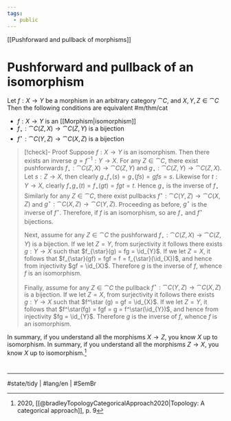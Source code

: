 ```yaml
---
tags:
  - public
---
```

[[Pushforward and pullback of morphisms]]
# Pushforward and pullback of an isomorphism

Let $f : X \to Y$ be a morphism in an arbitrary category $\cat C$,
and $X,Y,Z \in \cat C$
Then the following conditions are equivalent #m/thm/cat 

- $f : X \to Y$ is an [[Morphism|isomorphism]]
- $f_{\star} : \cat C(Z, X) \to \cat C(Z, Y)$ is a bijection
- $f^\star : \cat C(Y, Z) \to \cat C (X, Z)$ is a bijection

> [!check]- Proof
> Suppose $f : X \to Y$ is an isomorphism.
> Then there exists an inverse $g = f^{-1} : Y \to X$.
> For any $Z \in \cat C$,
> there exist pushforwards $f_{\star} : \cat C(Z, X) \to \cat C(Z, Y)$ and $g_{\star} : \cat C(Z, Y) \to \cat C(Z, X)$.
> Let $s : Z \to X$, then clearly $g_{\star} f_{\star}(s) = g_{\star}(fs) = gfs = s$.
> Likewise for $t : Y \to X$, clearly $f_{\star}g_{\star}(t) = f_{\star}(gt) = fgt = t$.
> Hence $g_{\star}$ is the inverse of $f_{\star}$
> Similarly for any $Z \in \cat C$, 
> there exist pullbacks $f^\star : \cat C(Y, Z) \to \cat C (X, Z)$ and $g^\star : \cat C (X, Z) \to \cat C(Y, Z)$.
> Proceeding as before, $g^\star$ is the inverse of $f^\star$.
> Therefore, if $f$ is an isomorphism,
> so are $f_{\star}$ and $f^\star$ bijections.
> 
> Next, assume for any $Z \in \cat C$ the pushforward $f_{\star} : \cat C(Z, X) \to \cat C(Z, Y)$ is a bijection.
> If we let $Z = Y$, from surjectivity it follows there exists $g : Y \to X$ such that $f_{\star}(g) = fg = \id_{Y}$.
> If we let $Z = X$, it follows that $f_{\star}(gf) = fgf = f = f_{\star}(\id_{X})$,
> and hence from injectivity $gf = \id_{X}$. 
> Therefore $g$ is the inverse of $f$,
> whence $f$ is an isomorphism.
> 
> Finally, assume for any $Z \in \cat C$ the pullback $f^\star : \cat C (Y, Z) \to \cat C(X, Z)$ is a bijection.
> If we let $Z = X$,
> from surjectivity it follows there exists $g : Y \to X$
> such that $f^\star (g) = gf = \id_{X}$.
> If we let $Z = Y$, it follows that $f^\star(fg) = fgf = g = f^\star(\id_{Y})$,
> and hence from injectivity $fg = \id_{Y}$.
> Therefore $g$ is the inverse of $f$,
> whence $f$ is an isomorphism.
> <span class="QED"/>

In summary, if you understand all the morphisms $X \to Z$,
you know $X$ up to isomorphism.
In summary, if you understand all the morphisms $Z \to X$,
you know $X$ up to isomorphism.[^br]

[^br]: 2020, [[@bradleyTopologyCategoricalApproach2020|Topology: A categorical approach]], p. 9


#
---
#state/tidy | #lang/en | #SemBr
